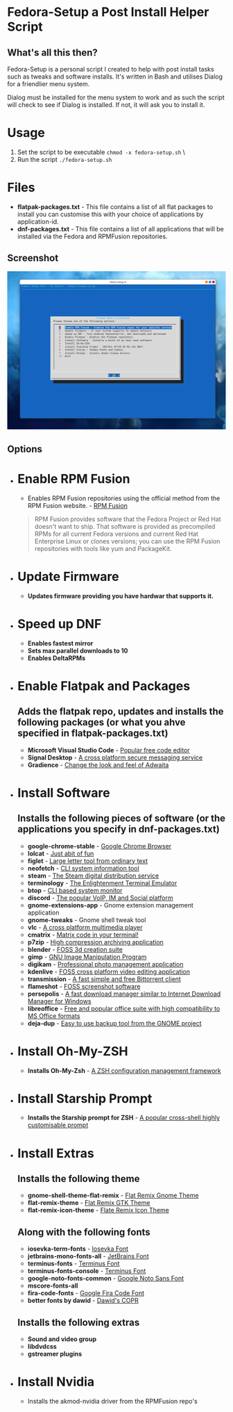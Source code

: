 # Fedora-Setup a Post Install Helper Script

## What's all this then?

Fedora-Setup is a personal script I created to help with post install tasks such as tweaks and software installs. It's written in Bash and utilises Dialog for a friendlier menu system.

Dialog must be installed for the menu system to work and as such the script will check to see if Dialog is installed. If not, it will ask you to install it.

# Usage
1. Set the script to be executable `chmod -x fedora-setup.sh` \
2. Run the script `./fedora-setup.sh`

# Files

- **flatpak-packages.txt** - This file contains a list of all flat packages to install you can customise this with your choice of applications by application-id.
- **dnf-packages.txt** - This file contains a list of all applications that will be installed via the Fedora and RPMFusion repositories.




## Screenshot

![Screenshot](fedora-setup-screenshot.png)

## Options

- # Enable RPM Fusion
  - Enables RPM Fusion repositories using the official method from the RPM Fusion website. - [RPM Fusion](https://rpmfusion.org)
  > RPM Fusion provides software that the Fedora Project or Red Hat doesn't want to ship. That software is provided as precompiled RPMs for all current Fedora versions and current Red Hat Enterprise Linux or clones versions; you can use the RPM Fusion repositories with tools like yum and PackageKit.
- # Update Firmware
  - **Updates firmware providing you have hardwar that supports it.**
- # Speed up DNF
  - **Enables fastest mirror**
  - **Sets max parallel downloads to 10**
  - **Enables DeltaRPMs**
- # Enable Flatpak and Packages
  ## Adds the flatpak repo, updates and installs the following packages (or what you ahve specified in flatpak-packages.txt)
  - **Microsoft Visual Studio Code** - [Popular free code editor](https://code.visualstudio.com/)
  - **Signal Desktop** - [A cross platform secure messaging service](https://signal.org/en/download/)
  - **Gradience** - [Change the look and feel of Adwaita](https://github.com/GradienceTeam/Gradience)
- # Install Software
  ## Installs the following pieces of software (or the applications you specify in dnf-packages.txt)
    - **google-chrome-stable** - [Google Chrome Browser](https://www.google.com/intl/en_uk/chrome/)
    - **lolcat**  - [Just abit of fun](https://github.com/busyloop/lolcat)
    - **figlet**  - [Large letter tool from ordinary text](http://www.figlet.org/)
    - **neofetch** - [CLI system information tool](http://www.figlet.org/)
    - **steam** - [The Steam digital distribution service](https://store.steampowered.com/)
    - **terminology** - [The Enlightenment Terminal Emulator](https://www.enlightenment.org/about-terminology.md#:~:text=Terminology%20is%20a%20terminal%20emulator,as%20possible%20in%20most%20respects.)
    - **btop** - [CLI based system monitor](https://github.com/aristocratos/btop)
    - **discord** - [The popular VoIP, IM and Social platform](https://discord.com)
    - **gnome-extensions-app** - Gnome extension management application
    - **gnome-tweaks** - Gnome shell tweak tool
    - **vlc**  - [A cross platform multimedia player](https://www.videolan.org/)
    - **cmatrix** - [Matrix code in your terminal!](https://github.com/abishekvashok/cmatrix)
    - **p7zip** - [High compression archiving application](https://p7zip.sourceforge.net/)
    - **blender** - [FOSS 3d creation suite](https://www.blender.org/)
    - **gimp** - [GNU Image Manipulation Program](https://gimp.org)
    - **digikam** - [Professional photo management application](https://www.digikam.org/)
    - **kdenlive** - [FOSS cross platform video editing application](https://kdenlive.org/en/)
    - **transmission** - [A fast simple and free Bittorrent client](https://transmissionbt.com/)
    - **flameshot** - [FOSS screenshot software](https://flameshot.org/)
    - **persepolis** - [A fast download manager similar to Internet Download Manager for Windows](https://persepolisdm.github.io/)
    - **libreoffice** - [Free and popular office suite with high compatibility to MS Office formats](https://www.libreoffice.org/)
    - **deja-dup** - [Easy to use backup tool from the GNOME project](https://wiki.gnome.org/Apps/DejaDup)
- # Install Oh-My-ZSH
  - **Installs Oh-My-Zsh** - [A ZSH configuration management framework](https://ohmyz.sh/)
- # Install Starship Prompt
  - **Installs the Starship prompt for ZSH** - [A popular cross-shell highly customisable prompt](https://starship.rs/)
- # Install Extras
  ## Installs the following theme
    - **gnome-shell-theme-flat-remix** - [Flat Remix Gnome Theme](https://drasite.com/flat-remix-gnome)
    - **flat-remix-theme** - [Flat Remix GTK Theme](https://drasite.com/flat-remix-gtk)
    - **flat-remix-icon-theme** - [Flate Remix Icon Theme](https://drasite.com/flat-remix)
  ## Along with the following fonts
    - **iosevka-term-fonts** - [Iosevka Font](https://github.com/be5invis/Iosevka)
    - **jetbrains-mono-fonts-all** - [JetBrains Font](https://www.jetbrains.com/lp/mono/)
    - **terminus-fonts** - [Terminus Font](https://terminus-font.sourceforge.net/)
    - **terminus-fonts-console** - [Terminus Font](https://terminus-font.sourceforge.net/)
    - **google-noto-fonts-common** - [Google Noto Sans Font](https://fonts.google.com/noto/specimen/Noto+Sans)
    - **mscore-fonts-all**
    - **fira-code-fonts** - [Google Fira Code Font](https://fonts.google.com/specimen/Fira+Code)
    - **better fonts by dawid** - [Dawid's COPR](https://copr.fedorainfracloud.org/coprs/dawid/better_fonts/)
  ## Installs the following extras
    - **Sound and video group**
    - **libdvdcss**
    - **gstreamer plugins**
- # Install Nvidia
  - Installs the akmod-nvidia driver from the RPMFusion repo's
